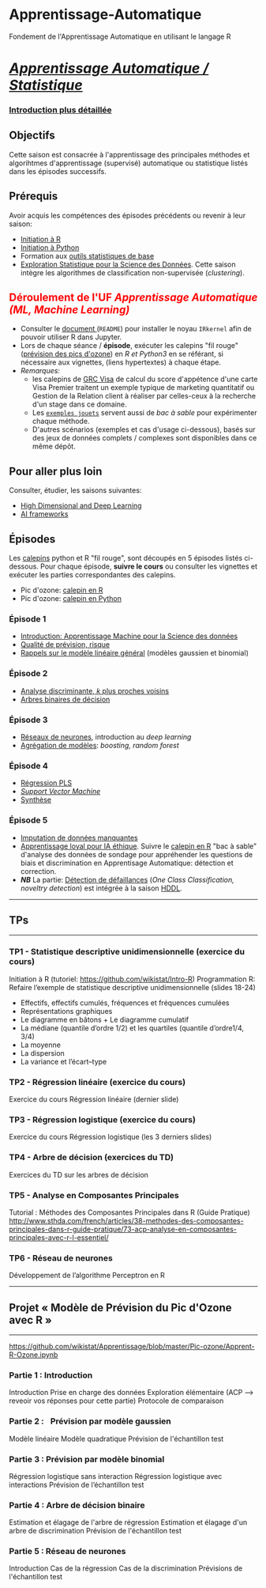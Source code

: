 # Apprentissage-Automatique
Fondement de l'Apprentissage Automatique en utilisant le langage R

# [*Apprentissage Automatique / Statistique*](\http://wikistat.fr)

### [Introduction plus détaillée](http://www.math.univ-toulouse.fr/~besse/Wikistat/pdf/st-m-Intro-ApprentStat.pdf)

## Objectifs

Cette saison est consacrée à l'apprentissage des principales méthodes et algorihtmes d'apprentissage (supervisé) automatique ou statistique listés dans les épisodes successifs.
## Prérequis
Avoir acquis les compétences des épisodes précédents ou revenir à leur saison:
- [Initiation à R](https://github.com/wikistat/Intro-R)
- [Initiation à Python](https://github.com/wikistat/Intro-Python)
- Formation aux [outils statistiques de base](https://github.com/wikistat/StatElem)
- [Exploration Statistique pour la Science des Données](https://github.com/wikistat/Exploration). Cette saison intègre les algorithmes de classification non-supervisée (*clustering*).
## <FONT COLOR="Red"> Déroulement de l'UF *Apprentissage Automatique (ML, Machine Learning)* </font>
- Consulter le [document ](https://github.com/wikistat/Intro-R) (`README`) pour installer le noyau `IRkernel` afin de pouvoir utiliser R dans Jupyter.
- Lors de chaque séance / **épisode**, exécuter les calepins "fil rouge" ([prévision des pics d'ozone](https://github.com/wikistat/Apprentissage/tree/master/Pic-ozone)) en *R et Python3* en se référant, si nécessaire aux vignettes, (liens hypertextes) à chaque étape. 
- *Remarques:*
	- les calepins de [GRC Visa](https://github.com/wikistat/Apprentissage/tree/master/GRC-carte_Visa) de calcul du score d'appétence d'une carte Visa Premier traitent un exemple typique de marketing quantitatif ou Gestion de la Relation client à réaliser par celles-ceux à la recherche d'un stage dans ce domaine.
	- Les [`exemples jouets`](https://github.com/wikistat/Apprentissage/tree/master/ExemplesJouet) servent aussi de *bac à sable* pour expérimenter chaque méthode. 
	- D'autres scénarios (exemples et cas d'usage ci-dessous), basés sur des jeux de données complets / complexes sont disponibles dans ce même dépôt.
## Pour aller plus loin
Consulter, étudier, les saisons suivantes: 
- [High Dimensional and Deep Learning](https://github.com/wikistat/High-Dimensional-Deep-Learning) 
- [AI frameworks](https://github.com/wikistat/AI-Frameworks) 
## Épisodes 
Les [calepins]((https://github.com/wikistat/Apprentissage/tree/master/Pic-ozone)) python et R "fil rouge", sont découpés en 5 épisodes listés ci-dessous. 
Pour chaque épisode, **suivre le cours** ou consulter les vignettes et exécuter les parties correspondantes des calepins. 
- Pic d'ozone: [calepin en R](https://github.com/wikistat/Apprentissage/blob/master/Pic-ozone/Apprent-R-Ozone.ipynb)
- Pic d'ozone: [calepin en Python](https://github.com/wikistat/Apprentissage/blob/master/Pic-ozone/Apprent-Python-Ozone.ipynb)
### Épisode 1 
- [Introduction: Apprentissage Machine pour la Science des données](http://wikistat.fr/pdf/st-m-Intro-ApprentStat.pdf)
- [Qualité de prévision, risque](http://wikistat.fr/pdf/st-m-app-risque.pdf)
- [Rappels sur le modèle linéaire général](http://wikistat.fr/pdf/st-m-app-rlogit.pdf) (modèles gaussien et binomial)
### Épisode 2
- [Analyse discriminante, *k* plus proches voisins](http://wikistat.fr/pdf/st-m-app-add.pdf)
- [Arbres binaires de décision](http://wikistat.fr/pdf/st-m-app-cart.pdf)
### Épisode 3
- [Réseaux de neurones](http://wikistat.fr/pdf/st-m-app-rn.pdf), introduction au *deep learning*
- [Agrégation de modèles](http://wikistat.fr/pdf/st-m-app-agreg.pdf): *boosting, random forest*
### Épisode 4
- [Régression PLS](http://wikistat.fr/pdf/st-m-app-sparse-pls.pdf)
- [*Support Vector Machine*](http://wikistat.fr/pdf/st-m-app-svm.pdf)
- [Synthèse](http://wikistat.fr/pdf/st-m-app-conclusion.pdf) 
### Épisode 5
- [Imputation de données manquantes](http://wikistat.fr/pdf/st-m-app-idm.pdf)
- [Apprentissage loyal pour IA éthique](https://github.com/wikistat/Fair-ML-4-Ethical-AI). Suivre le [calepin en R](https://github.com/wikistat/Fair-ML-4-Ethical-AI/blob/master/AdultCensus/AdultCensus-R-biasDetection.ipynb) "bac à sable" d'analyse des données de sondage pour appréhender les questions de biais et discrimination en Apprentisage Automatique: détection et correction.
- ***NB*** La partie: [Détection de défaillances](http://wikistat.fr/pdf/st-m-app-anomalies.pdf) (*One Class Classification, noveltry detection*) est intégrée à la saison [HDDL](https://github.com/wikistat/High-Dimensional-Deep-Learning).

______________________________________________________
## TPs
______________________________________________________

### TP1 - Statistique descriptive unidimensionnelle (exercice du cours)
Initiation à R (tutoriel: https://github.com/wikistat/Intro-R)
Programmation R:
Refaire l’exemple de statistique descriptive unidimensionnelle (slides 18-24)

- Effectifs, effectifs cumulés, fréquences et fréquences cumulées
- Représentations graphiques
- Le diagramme en bâtons + Le diagramme cumulatif
- La médiane (quantile d’ordre 1/2) et les quartiles (quantile d’ordre1/4, 3/4)
- La moyenne
- La dispersion
- La variance et l’écart–type

### TP2 - Régression linéaire (exercice du cours)
Exercice du cours Régression linéaire (dernier slide)

### TP3 - Régression logistique (exercice du cours)
Exercice du cours Régression logistique (les 3 derniers slides)

### TP4 - Arbre de décision (exercices du TD)
Exercices du TD sur les arbres de décision 

### TP5 - Analyse en Composantes Principales
Tutorial : Méthodes des Composantes Principales dans R (Guide Pratique) 
http://www.sthda.com/french/articles/38-methodes-des-composantes-principales-dans-r-guide-pratique/73-acp-analyse-en-composantes-principales-avec-r-l-essentiel/

### TP6 - Réseau de neurones
Développement de l’algorithme Perceptron en R
______________________________________________________
## Projet « Modèle de Prévision du Pic d'Ozone avec R »
______________________________________________________
https://github.com/wikistat/Apprentissage/blob/master/Pic-ozone/Apprent-R-Ozone.ipynb

### Partie 1 : Introduction
Introduction 
Prise en charge des données
Exploration élémentaire (ACP —> reveoir vos réponses pour cette partie)
Protocole de comparaison

### Partie 2 :    Prévision par modèle gaussien 
Modèle linéaire
Modèle quadratique
Prévision de l'échantillon test

### Partie 3 : Prévision par modèle binomial
Régression logistique sans interaction
Régression logistique avec interactions
Prévision de l’échantillon test

### Partie 4 : Arbre de décision binaire
Estimation et élagage de l'arbre de régression
Estimation et élagage d'un arbre de discrimination
Prévision de l'échantillon test

### Partie 5 : Réseau de neurones
Introduction
Cas de la régression
Cas de la discrimination
Prévisions de l'échantillon test
